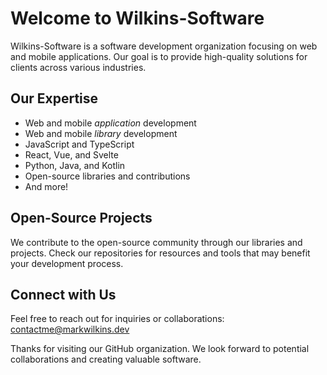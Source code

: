 # Welcome to Wilkins-Software

Wilkins-Software is a software development organization focusing on web and mobile applications. Our goal is to provide high-quality solutions for clients across various industries.

## Our Expertise

- Web and mobile *application* development
- Web and mobile *library* development
- JavaScript and TypeScript
- React, Vue, and Svelte
- Python, Java, and Kotlin
- Open-source libraries and contributions
- And more!


## Open-Source Projects

We contribute to the open-source community through our libraries and projects. Check our repositories for resources and tools that may benefit your development process.

## Connect with Us

Feel free to reach out for inquiries or collaborations: contactme@markwilkins.dev

Thanks for visiting our GitHub organization. We look forward to potential collaborations and creating valuable software.
